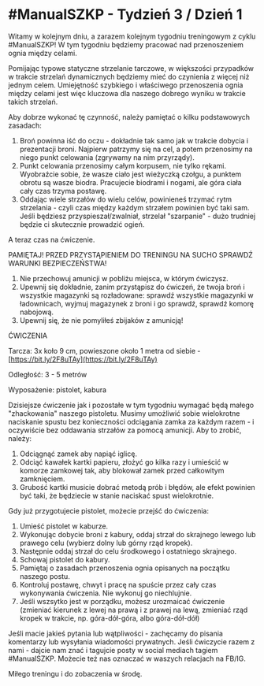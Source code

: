 # #ManualSZKP - Tydzień 3 / Dzień 1

Witamy w kolejnym dniu, a zarazem kolejnym tygodniu treningowym z cyklu #ManualSZKP! W tym tygodniu będziemy pracować nad przenoszeniem ognia między celami.

Pomijając typowe statyczne strzelanie tarczowe, w większości przypadków w trakcie strzelań dynamicznych będziemy mieć do czynienia z więcej niż jednym celem. Umiejętność szybkiego i właściwego przenoszenia ognia między celami jest więc kluczowa dla naszego dobrego wyniku w trakcie takich strzelań.

Aby dobrze wykonać tę czynność, należy pamiętać o kilku podstawowych zasadach:

1. Broń powinna iść do oczu - dokładnie tak samo jak w trakcie dobycia i prezentacji broni. Najpierw patrzymy się na cel, a potem przenosimy na niego punkt celowania (zgrywamy na nim przyrządy).
2. Punkt celowania przenosimy całym korpusem, nie tylko rękami. Wyobraźcie sobie, że wasze ciało jest wieżyczką czołgu, a punktem obrotu są wasze biodra. Pracujecie biodrami i nogami, ale góra ciała cały czas trzyma postawę.
3. Oddając wiele strzałów do wielu celów, powinieneś trzymać rytm strzelania - czyli czas między każdym strzałem powinien być taki sam. Jeśli będziesz przyspieszał/zwalniał, strzelał "szarpanie" - dużo trudniej będzie ci skutecznie prowadzić ogień.

A teraz czas na ćwiczenie.

PAMIĘTAJ! PRZED PRZYSTĄPIENIEM DO TRENINGU NA SUCHO SPRAWDŹ WARUNKI BEZPIECZEŃSTWA!

1. Nie przechowuj amunicji w pobliżu miejsca, w którym ćwiczysz.
2. Upewnij się dokładnie, zanim przystąpisz do ćwiczeń, że twoja broń i wszystkie magazynki są rozładowane: sprawdź wszystkie magazynki w ładownicach, wyjmuj magazynek z broni i go sprawdź, sprawdź komorę nabojową.
3. Upewnij się, że nie pomyliłeś zbijaków z amunicją!

ĆWICZENIA

Tarcza: 3x koło 9 cm, powieszone około 1 metra od siebie - [https://bit.ly/2F8uTAy](https://bit.ly/2F8uTAy)

Odległość: 3 - 5 metrów

Wyposażenie: pistolet, kabura

Dzisiejsze ćwiczenie jak i pozostałe w tym tygodniu wymagać będą małego "zhackowania" naszego pistoletu. Musimy umożliwić sobie wielokrotne naciskanie spustu bez konieczności odciągania zamka za każdym razem - i oczywiście bez oddawania strzałów za pomocą amunicji. Aby to zrobić, należy:

1. Odciągnąć zamek aby napiąć iglicę.
2. Odciąć kawałek kartki papieru, złożyć go kilka razy i umieścić w komorze zamkowej tak, aby blokował zamek przed całkowitym zamknięciem. 
3. Grubość kartki musicie dobrać metodą prób i błędów, ale efekt powinien być taki, że będziecie w stanie naciskać spust wielokrotnie.

Gdy już przygotujecie pistolet, możecie przejść do ćwiczenia:

1. Umieść pistolet w kaburze.
2. Wykonując dobycie broni z kabury, oddaj strzał do skrajnego lewego lub prawego celu (wybierz dolny lub górny rząd kropek).
3. Następnie oddaj strzał do celu środkowego i ostatniego skrajnego.
4. Schowaj pistolet do kabury.
5. Pamiętaj o zasadach przenoszenia ognia opisanych na początku naszego postu.
6. Kontroluj postawę, chwyt i pracę na spuście przez cały czas wykonywania ćwiczenia. Nie wykonuj go niechlujnie.
7. Jeśli wszsytko jest w porządku, możesz urozmaicać ćwiczenie (zmieniać kierunek z lewej na prawą i z prawej na lewą, zmieniać rząd kropek w trakcie, np. góra-dół-góra, albo góra-dół-dół)

Jeśli macie jakieś pytania lub wątpliwości - zachęcamy do pisania komentarzy lub wysyłania wiadomości prywatnych. Jeśli ćwiczycie razem z nami - dajcie nam znać i tagujcie posty w social mediach tagiem #ManualSZKP. Możecie też nas oznaczać w waszych relacjach na FB/IG.

Miłego treningu i do zobaczenia w środę.